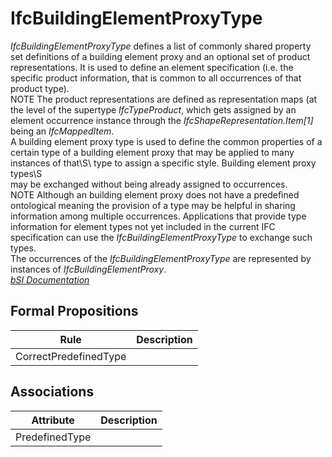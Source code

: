 IfcBuildingElementProxyType
===========================
_IfcBuildingElementProxyType_ defines a list of commonly shared property set
definitions of a building element proxy and an optional set of product
representations. It is used to define an element specification (i.e. the
specific product information, that is common to all occurrences of that
product type).  
NOTE The product representations are defined as representation maps (at the
level of the supertype _IfcTypeProduct_, which gets assigned by an element
occurrence instance through the _IfcShapeRepresentation.Item[1]_ being an
_IfcMappedItem_.  
A building element proxy type is used to define the common properties of a
certain type of a building element proxy that may be applied to many instances
of that\S\ type to assign a specific style. Building element proxy types\S\
may be exchanged without being already assigned to occurrences.  
NOTE Although an building element proxy does not have a predefined ontological
meaning the provision of a type may be helpful in sharing information among
multiple occurrences. Applications that provide type information for element
types not yet included in the current IFC specification can use the
_IfcBuildingElementProxyType_ to exchange such types.  
The occurrences of the _IfcBuildingElementProxyType_ are represented by
instances of _IfcBuildingElementProxy_.  
[ _bSI
Documentation_](https://standards.buildingsmart.org/IFC/DEV/IFC4_2/FINAL/HTML/schema/ifcsharedbldgelements/lexical/ifcbuildingelementproxytype.htm)


Formal Propositions
-------------------
| Rule                  | Description   |
|-----------------------|---------------|
| CorrectPredefinedType |               |

Associations
------------
| Attribute      | Description   |
|----------------|---------------|
| PredefinedType |               |

